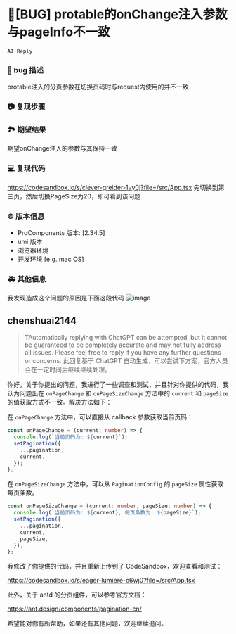 # 🐛[BUG] protable的onChange注入参数与pageInfo不一致

`AI Reply`

### 🐛 bug 描述

protable注入的分页参数在切换页码时与request内使用的并不一致

### 📷 复现步骤

### 🏞 期望结果

期望onChange注入的参数与其保持一致

### 💻 复现代码

https://codesandbox.io/s/clever-greider-1vy0j?file=/src/App.tsx
先切换到第三页，然后切换PageSize为20，即可看到该问题

### © 版本信息

- ProComponents 版本: [2.34.5]
- umi 版本
- 浏览器环境
- 开发环境 [e.g. mac OS]

### 🚑 其他信息

我发现造成这个问题的原因是下面这段代码
![image](https://user-images.githubusercontent.com/32671774/115955373-a32f6800-a528-11eb-8e35-eff4b23cf4f1.png)

## chenshuai2144

> TAutomatically replying with ChatGPT can be attempted, but it cannot be guaranteed to be completely accurate and may not fully address all issues. Please feel free to reply if you have any further questions or concerns.
> 此回复基于 ChatGPT 自动生成，可以尝试下方案，官方人员会在一定时间后继续继续处理。

你好，关于你提出的问题，我进行了一些调查和测试，并且针对你提供的代码，我认为问题出在 `onPageChange` 和 `onPageSizeChange` 方法中的 `current` 和 `pageSize` 的值获取方式不一致。解决方法如下：

在 `onPageChange` 方法中，可以直接从 callback 参数获取当前页码：

```typescript
const onPageChange = (current: number) => {
  console.log(`当前页码为: ${current}`);
  setPagination({
    ...pagination,
    current,
  });
};
```

在 `onPageSizeChange` 方法中，可以从 `PaginationConfig` 的 `pageSize` 属性获取每页条数。

```typescript
const onPageSizeChange = (current: number, pageSize: number) => {
  console.log(`当前页码为: ${current}, 每页条数为: ${pageSize}`);
  setPagination({
    ...pagination,
    current,
    pageSize,
  });
};
```

我修改了你提供的代码，并且重新上传到了 CodeSandbox，欢迎查看和测试：

https://codesandbox.io/s/eager-lumiere-c6wj0?file=/src/App.tsx

此外，关于 antd 的分页组件，可以参考官方文档：

https://ant.design/components/pagination-cn/

希望能对你有所帮助，如果还有其他问题，欢迎继续追问。
